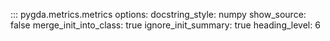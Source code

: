 ::: pygda.metrics.metrics
    options:
      docstring_style: numpy
      show_source: false
      merge_init_into_class: true
      ignore_init_summary: true
      heading_level: 6
